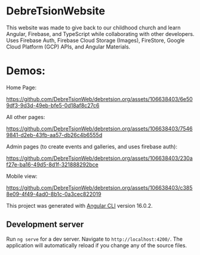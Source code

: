 # DebreTsionWebsite

This website was made to give back to our childhood church and learn Angular, Firebase, and TypeScript while collaborating with other developers. Uses Firebase Auth, Firebase Cloud Storage (Images), FireStore, Google Cloud Platform (GCP) APIs, and Angular Materials. 

# Demos:

Home Page: 

https://github.com/DebreTsionWeb/debretsion.org/assets/106638403/6e509df3-9d3d-49eb-bfe5-0d18af8c27c6


All other pages: 

https://github.com/DebreTsionWeb/debretsion.org/assets/106638403/75469841-d2eb-43fb-aa57-db26c4b6555d


Admin pages (to create events and galleries, and uses firebase auth):

https://github.com/DebreTsionWeb/debretsion.org/assets/106638403/230af27e-ba16-49d5-8d1f-321888292bce


Mobile view: 

https://github.com/DebreTsionWeb/debretsion.org/assets/106638403/c3858e09-4f49-4ad0-8b1c-0a3cec822019



This project was generated with [Angular CLI](https://github.com/angular/angular-cli) version 16.0.2.

## Development server

Run `ng serve` for a dev server. Navigate to `http://localhost:4200/`. The application will automatically reload if you change any of the source files.
